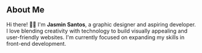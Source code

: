 ## About Me
Hi there! 👋🏼
I'm **Jasmin Santos**, a graphic designer and aspiring developer. I love blending creativity with technology to build visually appealing and user-friendly websites. I'm currently focused on expanding my skills in front-end development.
